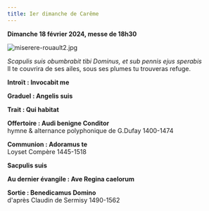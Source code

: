 ```yaml
---
title: Ier dimanche de Carême
---
```

**Dimanche 18 février 2024, messe de 18h30**

![miserere-rouault2.jpg]({{site.baseurl}}/images/miserere-rouault2.jpg)

*Scapulis suis obumbrabit tibi Dominus, et sub pennis ejus sperabis*  
Il te couvrira de ses ailes, sous ses plumes tu trouveras refuge.

**Introït : Invocabit me**

**Graduel : Angelis suis**

**Trait : Qui habitat**

**Offertoire : Audi benigne Conditor**  
hymne & alternance polyphonique de G.Dufay 1400-1474

**Communion : Adoramus te**  
Loyset Compère 1445-1518

**Sacpulis suis**

**Au dernier évangile : Ave Regina caelorum**

**Sortie : Benedicamus Domino**  
d'après Claudin de Sermisy 1490-1562
